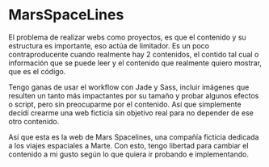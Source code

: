MarsSpaceLines
==============

El problema de realizar webs como proyectos, es que el contenido y su estructura es importante, eso actúa de limitador. Es un poco contraproducente cuando realmente hay 2 contenidos, el contido tal cual o información que se puede leer y el contenido que realmente quiero mostrar, que es el código.

Tengo ganas de usar el workflow con Jade y Sass, incluir imágenes que resulten un tanto más impactantes por su tamaño y probar algunos efectos o script, pero sin preocuparme por el contenido. Así que simplemente decidí crearme una web ficticia sin objetivo real para no depender de ese otro contenido.

Así que esta es la web de Mars Spacelines, una compañía ficticia dedicada a los viajes espaciales a Marte. Con esto, tengo libertad para cambiar el contenido a mi gusto según lo que quiera ir probando e implementando.

